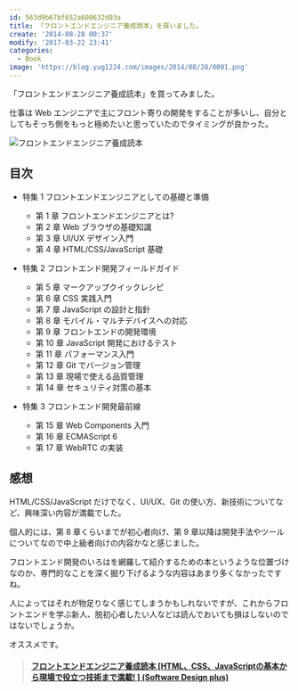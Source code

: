 ```yaml
---
id: 563d9b67bf652a600632d03a
title: 「フロントエンドエンジニア養成読本」を買いました。
create: '2014-08-28 00:37'
modify: '2017-03-22 23:41'
categories:
  - Book
image: 'https://blog.yug1224.com/images/2014/08/28/0001.png'
---
```


「フロントエンドエンジニア養成読本」を買ってみました。

仕事は Web エンジニアで主にフロント寄りの開発をすることが多いし、自分としてもそっち側をもっと極めたいと思っていたのでタイミングが良かった。

![フロントエンドエンジニア養成読本](/images/2014/08/28/0001.png)

## 目次

- 特集 1 フロントエンドエンジニアとしての基礎と準備

  - 第 1 章 フロントエンドエンジニアとは?
  - 第 2 章 Web ブラウザの基礎知識
  - 第 3 章 UI/UX デザイン入門
  - 第 4 章 HTML/CSS/JavaScript 基礎

- 特集 2 フロントエンド開発フィールドガイド

  - 第 5 章 マークアップクイックレシピ
  - 第 6 章 CSS 実践入門
  - 第 7 章 JavaScript の設計と指針
  - 第 8 章 モバイル・マルチデバイスへの対応
  - 第 9 章 フロントエンドの開発環境
  - 第 10 章 JavaScript 開発におけるテスト
  - 第 11 章 パフォーマンス入門
  - 第 12 章 Git でバージョン管理
  - 第 13 章 現場で使える品質管理
  - 第 14 章 セキュリティ対策の基本

- 特集 3 フロントエンド開発最前線
  - 第 15 章 Web Components 入門
  - 第 16 章 ECMAScript 6
  - 第 17 章 WebRTC の実装

<!-- more -->

## 感想

HTML/CSS/JavaScript だけでなく、UI/UX、Git の使い方、新技術についてなど、興味深い内容が満載でした。

個人的には、第 8 章くらいまでが初心者向け、第 9 章以降は開発手法やツールについてなので中上級者向けの内容かなと感じました。

フロントエンド開発のいろはを網羅して紹介するための本というような位置づけなのか、専門的なことを深く掘り下げるような内容はあまり多くなかったですね。

人によってはそれが物足りなく感じてしまうかもしれないですが、これからフロントエンドを学ぶ新人、脱初心者したい人などは読んでおいても損はしないのではないでしょうか。

オススメです。

<blockquote class="embedly-card" data-card-key="efc9713d77434ae8b88ef22dda0a91e8" data-card-controls="0" data-card-width="500" data-card-align="left"><h4><a href="http://www.amazon.co.jp/gp/product/4774165786/ref=as_li_ss_tl?ie=UTF8&camp=247&creative=7399&creativeASIN=4774165786&linkCode=as2&tag=yug1224-22">フロントエンドエンジニア養成読本 [HTML、CSS、JavaScriptの基本から現場で役立つ技術まで満載! ] (Software Design plus)</a></h4></blockquote>
<script async src="//cdn.embedly.com/widgets/platform.js" charset="UTF-8"></script>
